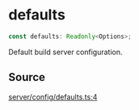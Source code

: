 # defaults

```ts
const defaults: Readonly<Options>;
```

Default build server configuration.

## Source

[server/config/defaults.ts:4](https://github.com/Elringus/Imgit/blob/157689c/src/server/config/defaults.ts#L4)
